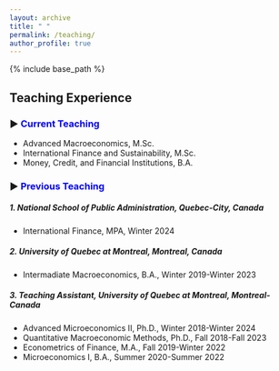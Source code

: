 ```yaml
---
layout: archive
title: " "
permalink: /teaching/
author_profile: true
---
```


{% include base_path %}
## Teaching Experience
### ▶ <span style="color:blue;"> Current Teaching </span>
* <span style="font-size: 14px;"> Advanced Macroeconomics, M.Sc. </span>
* <span style="font-size: 14px;"> International Finance and Sustainability, M.Sc. </span>
* <span style="font-size: 14px;">  Money, Credit, and Financial Institutions, B.A. </span>


### ▶ <span style="color:blue;">Previous Teaching</span>
##### <i> 1. National School of Public Administration, Quebec-City, Canada </i>
* <span style="font-size: 14px;"> International Finance, MPA,  Winter 2024 </span>

##### <i> 2. University of Quebec at Montreal, Montreal, Canada </i>
* <span style="font-size: 14px;"> Intermadiate Macroeconomics, B.A., Winter 2019-Winter 2023 </span>


##### <i> 3. Teaching Assistant, University of Quebec at Montreal, Montreal-Canada </i>
* <span style="font-size: 14px;"> Advanced Microeconomics II, Ph.D., Winter 2018-Winter 2024 </span> 
* <span style="font-size: 14px;"> Quantitative Macroeconomic Methods, Ph.D., Fall 2018-Fall 2023 </span>
* <span style="font-size: 14px;"> Econometrics of Finance, M.A., Fall 2019-Winter 2022 </span>
* <span style="font-size: 14px;"> Microeconomics I, B.A., Summer 2020-Summer 2022 </span>

<!-- <hr style="border-top: 2px solid #8c8b8b; width:100%;"> -->

<!-- <a href="http://avoumatsodo.github.io/files/teaching_statement.pdf" target="_blank">Teaching Statement</a> -->

<!-- <a href="http://avoumatsodo.github.io/files/teaching_evaluation.pdf" target="_blank">Teaching Evaluations</a> -->







